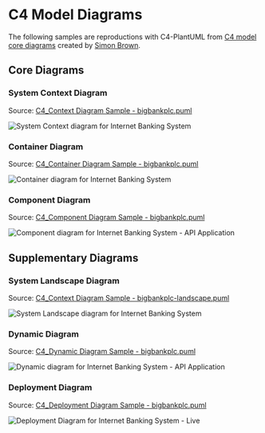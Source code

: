 # C4 Model Diagrams

The following samples are reproductions with C4-PlantUML from [C4 model core diagrams](http://c4model.com/#coreDiagrams) created by [Simon Brown](http://simonbrown.je/).

## Core Diagrams

### System Context Diagram

Source: [C4_Context Diagram Sample - bigbankplc.puml](C4_Context%20Diagram%20Sample%20-%20bigbankplc.puml)

![System Context diagram for Internet Banking System](https://www.plantuml.com/plantuml/png/0/xLfxRo8v4ly_Khw3bnc9sPiaaCmh5n6qF3gJQ7b4G3ItDxD2fjj0QngxrpP3sDlzxbTsT_DqGtU0xAoq7Ic0NQwgNvNjgYxx9o4nb-EHTtoKHPMtf_SUflAXNZj1tmWNBgFe_2n_bbUzGobzSPNB3Lmv7FVER3RAjLmRSuSrNE8JBxSm_FX8ysCUuq9zUx7rKID-67YiXptqqgfPTQlHwTuquL-bMMksq3NAlBZHJoPWtfPJpwM39t3lM9NRHi2xVVTV2rYVNoW2yTMbFkPuX1pInsDFTiYZB7dkW8u8bSY6VuGl4quuzZ-vZXoYYtn-iME47-j423mWRVTtWixVvPS7Sc9BJ0SUGVyxFaBmj84tONBganj6PJ3e8kWIG-om2M15VUm9SdpqvugsME8U5ljWLUASJI8-sdtenNlz14sAOKppJCwVCKWBXHuRKmVpQR4uKtLLdnZzyslYt-edQ2upxX0Usw5c2W4hYI5nGlMog8QdR2nJp9x-cDfIBOXQwPVcGwTRQdVRFrkToksh7nVXzh3zTS0Lq50VoxBArSeYoH1JPy9TAGb5ae-9OUOfe0qy8YXJOIFNHcrC1QgtOUe7in3r6LCVXJvJCrD9kkR4ANx2d88rhmevrL545Kwm90wGS-IumXuBjQPF42N44KWor2Fe6_PSHr41I4AT2ASHTATvtwqsFpKKPibypO59oK1nLpbQZzlAfMRTTBgjku-t7SN78tsf675tC9IR-6J1dte2kIJDfZAclusPDaAaHiXc-kebGCVY1BtqS8zueCiFdCWnfoWxNv-Pw-liwu3WTJQ3bcOn5WZwD9DLTPEBXKyrrnD8_q8B0bR35RIix66liyNFqAhulCx-MiWfic9oPPKrMyJ3wfSOklvErWL6tH3YEM3JNouMmCuyV9t90EYGSg4z6eEkma49RBjDg2JsaAOKdWb6Vw6vN63tLQiNFmTy8uFdSXd3x3Sg--fbdxEHKemjJBy0nLhF2SgSdXQLladiO6GGABf9H6GYiwXOevTXlqiBfd1wcXHC7FzKY8poOYKs26n4FSPJkoYnXpQ9IEUgj9vwChX2Ee_j3M4XZUUggLscObaAlrLtTbXQWMn23mxAB6C_k6AbFgI6zN2V0jJ3peZIYVCF3CS_49vOYRNKW5HMbm9IRMT4QGL2ddbmK6OP-y4LAxML6fPElbFWQkqCAhL4zJPmU5mnKlQ4RVwYYMw9vnE-stiBi5eAGIg1LJ_GwUUXwpY4_bezLUq9m2jM3njPFQHXrTh8gfM6LMqZgvgHLHRzwodFKbNetcgrcurk-UD2mIb_-VRYGpcpM9dwJyTgDKgrhedy_QNwMoHl_zBkMFLbglFpzvVbgf6fYVpV-dbgqSjOXr4JaT6W2hDSR0bg5eRws_7HbkxoIjrZrPv0iLYboNzuKtv_iwbOH1v1CugzxhDe6-VN5RKlI-flazfYAYGP7LZRbNcoekIRoeURIZwHRPz5sxZfdSosKNNpUpRjNCVltx9xA7r-kklSTclMHwjHLGKys9e94ZECgg8tWEqvAEWT7_rnZPOU-Dq1ClG7T1LMjubYI8E2LHyInQtE6NLazkLXArOfQjB0CQkC3QJBZEV305e0q1JjBO-emuBTuloz1h5UdLmg2mQjgiOtso2nG8cBaKOPga16XCtDihxGBpGaI2PsW-2kzIWJ0rmF1UcH6WIcGfj21wCMRJr_4aEURHzfa1fbf4AvNUm6mK_pwGv8z-RJdM1NU-kWPqTo-tBgcf05eEl2zkdLQi_iLpF4VRWL999DZjsADvLVztQgPAc3EP-xWdIt7p35dWLbvcmIlSM6As4NYG4ByzlhxkzL5KXWIdSDgxNyMlFspMMr-cwlhpKsP4_OfOGld2ydpRoMJvTZITOoi7LqXYFfhLdZtqFpVpB77JD76BPkzO3tR0OyJuPPYSGPpgB3kfSnVAOu2KNBqpfD6DYctROWdrpBbS2HIE7DAfi2TMHIK-1wPel6ghSblXxQf7kBmZEaEuN46HTZ5TwbjZU6dIkw4SVnv2ou5JSMX2l4i40tNv3BZR3Qzw2fEvDrveVty40M6-axPt98K9zvNd172c8aGHZsnwLkbmjzVmPa8u_PsFEcYibCIuC87NDjvfChL4B2rUjdvgWprNlFtH5O1f5mjxa2muvyHjLtD06iBjNIv_iMD0Z5KWzlZtsVSQcKNkGGqWhqQe65O7qvmPn46sN4w4VaUsC1-pBplG3s2gK8BmjvKwK6XMym4S0GWLwHjbgVE-KI1xhns749jG5uEsA6kJrqOH83C2N48T-8nrGqEDln5cEbMRzlDbGmNifyBj-LopVvFMS-8TgTyuSNUVt4vWohY0mvmuVBqcNrScEsyxrg-q-6yqmPZgPRzKv45ywEvyg4Gd47peJcKpvTtDwitG4peGGARrRvq9dGZXRz2pAXH2OzFZBl9CT7qfNWtU1jNGTJM80G0l50RQ_gXg-ASfmI2LiX_QfYRq2hneRbNdii91iH3YbEq0AhDoAkX7qPw2oXY1AnlWweFQ0wqP4_t4TWf6f3sBPXpuKugrAbi0BP2rY6zHVW5wEP5gMo6p6JfsybVtF91F80m3JITr8HxgapTD33vSjIJtJC7k6l1FbughS3hKYaYgvTZR3hpNMnJjNlSDDI6dG0dal3lQpksfofH0DPZ_OG5XH1P7700io8D-s30mWmgaVV3J3Rad426ORdHHQreG65bZA0dHdaP06iv9WAhESA_2BI3i6gQvzptwwP_q4GaGdlCkWBbNFQPTkqOJAA4B3oH3HeTfrlbVM6uHfrlNCVyZ0DdLakKl0dO00Pwly1 "System Context diagram for Internet Banking System")


### Container Diagram

Source: [C4_Container Diagram Sample - bigbankplc.puml](C4_Container%20Diagram%20Sample%20-%20bigbankplc.puml)

![Container diagram for Internet Banking System](http://www.plantuml.com/plantuml/png/pPLjZzCu4CVVzrECojlssbrWsKFTYZwmEX2zwrrw1n8WD4ccgOLZHxQpfHnyztDSDoJhLjp3eYChhTePpzy__psPFj46bIbptj7lcIXGOGufhR7aPaKVp8IpJEGa32Js7wd6ggt2uYLBpGREXyD6FCSF2z8QCuhOHuApXysaeiIWo3Z1dnsmJsGrIPfTGTTIc7t1kSle3QPooqG6Q-IQEf-RW6WmHltVH2PAoQrNc4ak5ToxS8-BL4fXjAd_-TYnHgDObY95jHkF3tHjXbF4ms23MnWFtEEYKwbIKgVYaTbnWXJrXj9Jb0KfBOLZ37cyyBLxQemmEiNaVQQgy_hSyFB1-QDfY3XyT7zwSNsAnROPAO7ytRU1khYi_aAeoqdrTmfAxxIX_AvPpiukBgVpaEN-xD7rRFXLWxuDr8_kEMrG-E9z3_vubE_4dk3E4YkEJ92wQvm7zo_dyuV_qAB_ZyR80eo4M1eZBH6hB69IT3Oi9T0rH8TJHY85nRADwNowWjPZlw_i8lZK-JJoGsRiCx0V6YxbN_KwTMYCvXhVOcEtODymBkwlEQXjhl6dtTVMbjgK9T_pTmmpd61MvrA6MNKLQwdWcQWaoLWNXRsZ328dtQcx1hfNLxDIMwD8lH5l14mWyLz1hi5i269RseCjCnj_AEGk1fWazbgCxa9ZkAEk1Tgx12Ylzonlkz3y1NC2PxvZMW8lAOP9KN2Me67IiWu68yq-qkEpy_7hvtY3FOWALIal_fYz7Gsgt7WmSAUQ4sSt5j4TI1iha3WtIHX0aRfm3HWVl5fEkj1kP0ktfVWT5aN85x7gKt-96LMS8L-KA5QO7an4Ld9Kjn2NIjwmb3GWvyTvrgLmZOoScHqOQOrsFckuOLYLC5NHGQpaLfCwmguB3BaNCcRy2FBiNWzUOOwAYPEem5dE3AMWorXRLBd-s-WwOC_t82dTi8H2Uf-lpVUZnfrXxZ-tJn3z-W8EcLj7Y8nKfA7Kf41HnhHHQFc0YRLKkMkm7cniNGfOcWqaYb8IXY7NlQhnIMlWChDVo2G_XB0rNUZtPFdiQtqybybxKlKxVQfLlkApizRkTeGkHhk1IAsNp0xC5jxJ_W8PzuF2RRVQ433XPzE29KfgkJRmz4EoiLNanrKNmfz5jnVbo0wHzbPs8x5McDEjyTIy8UJyq5M93TGdRLmKO2nBywMbUlLawe5HA3GwJ_nTdUJqoWVIWnpq--F3Im-FA-ohtpNfzhNzj5ejeo-tr6rNwmB_NMMZvHi2tSu1fwNjPvnDsvYhRjpooVrHxqJIW-VHBpyF0fR6zdUYLx-oe_uHiTy8Kmrh9NCtaxUA6T9WP7i3hp-VpewvPfNxhOxpsX49gqtzAbDfTZlDHROg00gAIir4TembMgoMJPQca7MjtLTDumAjWNVlrU95QDuJgrdc_2y0 "Container diagram for Internet Banking System")

### Component Diagram

Source: [C4_Component Diagram Sample - bigbankplc.puml](C4_Component%20Diagram%20Sample%20-%20bigbankplc.puml)


![Component diagram for Internet Banking System - API Application](http://www.plantuml.com/plantuml/png/nPRhRzis4C2_-wyuPC0-9RFpzeh4g1ymrcBPWZZR2hJ5S1BFCbUA54WghhlaVnybognbMLYRj0ZpeHBlSRzxdEgNngAsUIewvWEN6MfCWT4SSs5lwQCT2fx8bAI5cAGblQ6rr9ZznPbTm56ljt6VuiShCWOJcl5F18Udcq9DiKMP289_E-3EpFaaPLSPJPMqtk2eb9W5ChNaCe4v2aETXqr0j1YXUPgJeTPgMNaOAw4q_71MdlAcyBJpDlX_s9NMnKMaSibGhmQ3DLsTeOsurmYmXN5Idl9sf3GZtNO_ioj1mD0iYBLHPgIDafwnmLCvdfOdO3HlHnX_I7IHRoNhzK-EpaTDnDxvyUXisiRYneoqHF7tzu4wwnT_JQZ-iFXhWp8hOodzrYo7XsVzqQJ9SZm-duvx_rkWxmFrStdQ2zHSlEUlJq1vxlAqzInspf5BqjyQv-IuFvcSVcM9dfccMPmqKvAaVGnEhpoxSVgdez6qryGvTwsQz5kByrmq2yu8J0ZM4PIGPA1vih2T-qke7VT-wvJWldD_KNrf1vK4_9VJY_ptBeZMsr7JyNisA1NyrlXxF-iDsvgERxct3NFbHJvXBmfLTIAIpAVMiTmAWd6GCOv9qOsvql1A5j78mWYbQrC2Cn_r08RNhs2OPOB7QBcIdJ1Ai7TvEUFbqpKcjAdqJdQx5uP_eXU7HuEt_-0TcbZpp09A1iuu5wZVNtGBZK6t-yxfmxLMTvoH0HG2x8A0hucYYcYUoxXmZeBR5LW5SMwiIaaRkEDOs70DIueWqcffIF-q1_NbGmCcmte2LohYecIlCx_153MNhP0WUCejCJ1vPCY2ia-0JZr4zG-ZEnxJBleKEzNcbEoJwhbEVaC2VKHOAy0iNb2AMydChD9a83UaGLF2ZTMb8N3f9Y8jd_TXKVwK0SmTghHLVo7Mn8fN56OVC8x9610gSIzaurteBDggExee6bFQ6hX0Las2cfTrZTr5gEa67s2aSXkAwc5KBgrxiXgbmRBwWQlv7vOlR6JgU5j33s_7wtJUEoVXTwQtnenNtwwjtKYasoieJBKIWdIzKLT_Zk66ZFsiiDMWeH1gwHjaYj4nXKCktUFkMVCPxK7zgugcD6po3QjAmInFKvVCeq73McmCzvBR1I0OvrhfLTL6halMqACcQX3jA2V5kUQsmAmiwfIpJ1T5616sRcrz6NMnACHyPMNY9siVuWNwbmoDMIhDml0qwreXDM7RnXkc62EZBoKVmhpK1oMhfgV1SRth3Jm_rTwyuFFJSt0m2DJmeY2z_CEGsIiqGkrBhM3SK0lsXHgBAlaD8OCVOUaa15RLCtmz6Oq_f-RTX03hS1k1wjPlhdxj_d9xUptRTF7GCHaMfZwnDjlNizz_QnW7qv3nrvcdZmwSFYdkIv8iJyL_ "Component diagram for Internet Banking System - API Application")

## Supplementary Diagrams

### System Landscape Diagram

Source: [C4_Context Diagram Sample - bigbankplc-landscape.puml](C4_Context%20Diagram%20Sample%20-%20bigbankplc-landscape.puml)

![System Landscape diagram for Internet Banking System](http://www.plantuml.com/plantuml/png/jPPTRzis58Rl_IiEijjuTj8koGh7g9sFhS2o5hE3N2H1S28UIuGbKYFfEkxI_pwIfZGgiZ8KQEahyNoSvxnw8-IzDgZCgiXxUib5YGeBOBJ0LMxcz6GcEKz5GS90GiAGYhBM2iiRpam6XyDXT5_WqnLfZIdD-1U2Wr_YeAB4e4XpWdzwOC_Ca29fDYLTIc6s1OS-eZDaSir52WlCDVM-HbqcIibrw70cSwdWfoD__8thrBwD-t_THJGQFSgLOAWsut55rsJe8Xws1hp0UEkFlvrAnKXrtS_C9YTWg3DY3SeIaoMcRSPEdc-OtoL7IKfBqJ4eTBZqnyTttqujUAeST8WDJzuU7a_RBCFZDzEZoouMQqLI0lE77mDrTE9-RQYJYVjrGUcDDbHyRvQ3WwEJwNcRvStPyUNPy7y5-Z5Gl_hpYa0PPmIw7jRBAIN1GF4qCxtdKsWS-potIV3SUnu5Gun31BOls8V2Qwb3rOvnJf1hx1Esk_lxGDokhNCitXQoPxZ92MRRm1yec4xGqZ6EgLDv8HLCUMf54KieywHNomvxfwUVF0lcFkm-5MShRMH1waxS2PX04Xv1Bi1a18ysRH_Mt6HGXb9_1vWaLd2ZVzw3w6yFTTsXEJScWjiBOKYLYckwtuFuA-4R38CP6Wq-k191fW8F0conyrok_vkimKZup6aDN5Wr2ZHS2a0xnRYTk6fki0ye61Iu92XnKr2rL6rDrBx03WrsRTDDvbTT95uyfd0D2UhCTswx7pMWsT7tebyWhrpW9ymp0Yw2EwvuegIM2mCNJqbcgmWehkYUvf8wjxb2Avp2WdQ9FJDIaGRCyyeZYRse5DeXUIt6VYIvKIWq9YxDFf59NaCDD6tGohmm8_MP9sJXSB7mc7L8Xv1s8VyokAYjtPowoyOFeRuzt7rruEDYqPmxOGKNN1iL910CzAeifJBVIl1e-pz8tzz-iIeUw8zVk17UEPhJQqrwBqhxwyDllyzjCfeguoOOKNidmahR7b75gD-FRH6APYIO3gvoTjunegLLA9tefOQ_LwIT4gxsJWm68ys_qBk3m_7jd78gCodeVZHmb-F1OA_tOhN--SURF-s4rxcgLTogDLHjcqYVTl_NirkB1PwEzEYDGV_wKqTUuBpDE6Caxi_xq8HgXUilQgn2dN0T9RmdmTm_n_y2 "System Landscape diagram for Internet Banking System")

### Dynamic Diagram

Source: [C4_Dynamic Diagram Sample - bigbankplc.puml](C4_Dynamic%20Diagram%20Sample%20-%20bigbankplc.puml)

![Dynamic diagram for Internet Banking System - API Application](http://www.plantuml.com/plantuml/png/nLdXRzks4_tkl-AIdu76lpd9adPj5o1OaxXeCxXfOCSTzacWfRDDb28raegR3VlVTvH4ntBNJRGpEnzQchntzzwxio23RunbskQfQErn6OiymLmBc5cRcRFZOytcHrDkP_auDwXZ9IrAUnIhz7Z0OwOJTSCnGt5yzUBmLZ1fHn_wnoap5ZLjHLSgpPHqYCmLU0Qv96XA6s1d21CbX9fpEGN19GAJ2TIEkJQqKa2bGQYO2V50EJnD-Be0dGvZbU4PN1DHpMBBbJJ09UK6T5kPvWQxODJ4pfb6C0_4DGMbmMbZH4CVKPPRpLEc7mfA9iyofQsZYG8TEtC6FL8j4mDA5bGJpgQQfM1STJW4Ia5_IoLfBqELYLBbIda36WMpc91ObsuPnsMPrATSWL9UWuiFJWD-iJKvdflf-XIBemeSUnDzg7F06IWJeiJoXAECoTCxZ6UIkYuA3LB9G-jtAd5TecjuKefKkItMQk8qFH9Fy1w5oiesewj6vNeFagKyNXZ9fTKgoMCqSC1ogr9cUJ407P1vEaPDpFXIZy-yED_uWywPcvi45cWWV9oNFdEIzgMxYZabK7b4iHB62FWb4ppcv0nEoB6aMo66QAzTd0COBCTLEkVhYTyjXKshi3A_CwYcY_PZZSnK0SwJ0ah__-zV_rgjlKak2oUWJOcYW_Oz4pdresqiPkSddHR0daQRQmdb4NnNdhNsK2OUJ7dQHVdpa-MK2xLjYVEe2709VUpZxceoltmqekr4HrvhHQojH0BdKAPRJbnAgJojGskA2BzI-jcYgSqCt2iRl3GA64sqIhk0aLNkNy76ADoYr0y352in-zNPcO_UxuJaBRvCWGKMk4xhwrBH9Oi_Dz7X0uF5bC0GHHwnYQmRvDFPMEb6qkh1WV8yE4pY0hLvzyAqrX1hzpD8TK3n0EczHd9xQqdiXSdg1KZvksfgBfk9yO71UWWOA8aG6pPer4ZJQ2r1ep0reyqQDCgQISdMqv85YiasR4o_aPh-McBwOLhwcpMcZnFRJ8mF3DP3m419XDYmGOD6cWPh2Hg4gHbirg01dywQTSX7XYloo11L10biKYv_ovN511Rlgvx1GTidQfUPsbM23hIMVpViLt6KrosjgXQ-MBia-8rtsqxzvNKTFhJoWiAOULWWntyYMRxZDNEkZDsAVPvPi8SbQXT6-jUffcRw-EqPwYk6c-gHEvlGO7VheAtEx0O-E_XkpUurDRYtFLDxuKRsmirx0fvgBXlRHx5RTD1L2pUHK3iPmb5J5qVRit0Kxjze5qCuoXgRbstHlMmD-xAT35-_gN_zxTdN3tUllulXSx-v6jj7iLjqq5KBDv5GEnd2GLCN1zkpS13kts07GrZ-g6pidmlUbeUUMxYF3lPVUUakOgtEOvjh_hi-gcxtFd6Sdy6GJ-MrR5bk1SB5xJLSPEwIZHMg3g6ARRNw5xz-7Dr5lrpVlO_wRz-zlUaTT5gjAtzvsHiV568asaicFtCv7HQNe57KOvQDcS4eEi449ozZakJtdBm1Yg8O4-2tOHZFC6NkT6YLHWEvGGqQfznONLBZSg9qMgoxC6DcLbukpb1QppxMcBYFJ9Wki3X6Oq2eANr06n_jTnxPVulxaDO2RzaKbro9ejFdavUlJvyJlJBWq4Ki6-UO_ypksJ3MFBF5zUA5dEQ2QNTogzKzJqWL4yBVnte2C2uPB2QB2MuVm2g8SsDLYjh0FMSEmpNCSGnZhURaJarFTAbocJ3zy2rXrEYQekSdavF9wGz4ZavgIZhmHmjWSRFVDE4GurmJymMGslzz_EEhLwTKmny-fYrQdMad_1APhBbKSsBvRjxGw3e4fmc8PqnEtOUC6JDNEbbqUHtsvPV2sQcL4AY9_8Izc9oyTZJfZDe5ZwTBv3zyke816hjoUY64cfTJR3npeatBUlChMb3oSkJ_RDMVBEjEwbC8pySfjsRvQqK2Yb4VVhmvVdztTpianfxl4tZz5BDsnGJnvERYyTc0oK47t6Wtz3QaNi13qA30sCB_mJtngzcOpr1ZiPOiHJY7dmf_UvTNnFODoYHFnLy0 "Dynamic diagram for Internet Banking System - API Application")

### Deployment Diagram

Source: [C4_Deployment Diagram Sample - bigbankplc.puml](C4_Deployment%20Diagram%20Sample%20-%20bigbankplc.puml)

![Deployment Diagram for Internet Banking System - Live](https://www.plantuml.com/plantuml/svg/0/xLfhRziu5lqU8F-1utveKoJnevasMoJ1-9KcNSSs_DZCx7HWq19jSqk90adbCTlyzxtKmzRJjfoqG85LW5QMxZqyzv2yV8Y_IOM5SYssl_SQ_K9jWxacSGL32wKS-R5S5lZ-U4xLmfswaWY3suhOwjZWLdb03InCtgN48QpSF3dgCsohyKsdR66fY817aoROOseJSUm4PRWs-5g0WTI2e1bdZDzJUuuOM25icoZscWe9Tnn1sOXn0pFs62MAe8WMSHX_r2v16TeWmkOGtH4XARTHzRXoND5lmzZykDO74-1nneNKTwysNjhZ5vFCT43jJlkctHrDBdlmJxFNwGtGgqllyd67wX42dnS77hMRLrqVTdZzxpQgrlHR-PNQ3XROGc26NQP6v47L6PtRdgG6_4D4tF1UOEUMccg1QfLAz8M57sw8b7XEXlHlWgg_LkAEWXWAstD6q7_tzn1SGy0cN3qwv19gtNUg-Q_a0fj-DSymasH_xod15YiynV8beEf2yFiGnwiszEgzT_cFD63EusKvJpcHdfrDkMkRM3nUN2of9ldayA-aYZ_nBlznWmkJYDmNkfaGK4akY1dGUuqw-96xgd3JOHouTkf_zCQZINqu6VwpFMfUHSETOkFhNEX00pxjThlHQaPD5j1HxmLLa0kG4Yx9Q7awq2ws22erkKKDDCIsH3V3qlwUtmgXwtFztzcCwvQfIpeNnBounS86DJ-UbVMB2zGK12jYWhb09fM6AtLVFaGs8QRKgM5Aq1rcrDHM42InpLMSqHuJX3pgzIUjtcqNN1tFdIl5WJNLjGp8AOTE-t8q6Ln_kXeXHcPUDX9qlb1H5rq93RzfKB93cWXy7z-G2OI2vI4Y4uQdX1r4kbdf_3nuMaAnbeWb2losGDGtkc5c8t-npoIqre-9z7Bnf-_qrrbPlxvOGq07Fo0CQs7aWZh5nG3lIKYxUXWYrs8HBBK_BvKEGfDgzCNI3ttKyIsbArQE8iR2VbQ1N-noELzJ3H-AMYwN4Z80kvdWrY4OyaYJ28YdNnsYqj7HHUbWCyWojhLeo_X3sBXu3KWKRq8Npp_5CUCTe9qT7IL8hi5AKrrdj4AFutS9zDaf5xj8cbHqFLXXQNEKZPQoYyHP2c_0t47gDFVMBXBhZ9pMkVKo0kU0ytjx3TMSCBR4I73S54XIm_4k6exxwI37BwDW9hIpXkHu6_Lo41BinWMrw-oYdHxaqo5sNaQz772OJAoXsjb6mLoC1CTEGGq7ksZepP7ISGvUHiGyT3qLMyDsi8sC-I09ceCjT0mdvkYAC8ViicW4_rN6qDZy84Z2wEZF1ONvhVrNwyXx4NSQRt0QPpaDDZWDifmw6vmweTFAhTyU37lTIUDJk0wkd9xKFZGYQ-NVH-r1jzwPf2pVd-g_bUNmZ-6eVHCng5RVdpPQ6L0fotzuruwBxymbeQvZRaSMXB6rdx-4Icy395U3UHQDn68ieKt6wh7ouLtZ_UMwHInv08esPfCVIpslVZDYEAthltKno4UfYFMZg2UQKGRZTyqFbytALgh_MEfvNM5xrSFDcPz6z1NXdqpp5zdJkRqUNKqwxK_jBYH4ICS4oMMm-tkCp8bj-ZiO-tlVpb7iWjyZC4FVuDLPefjU12R8png-JLwVNXg7DH3pIiXouLdwLPI0pR2Cmwwy82m_kAnDeDUepOZU0zrXEEvxp0jipIpJQjR6J0wQjyT0f27ozcM-sA55RX79GYRj1rM0TdfOoEUV2LqmXlNbHKPxhueB1BBix5dySz0ASiyi8bd8hlflmVz5zTygcDOq8vJbldtX2iY0Yz3FmDsf1bhJd3h88Lwa2dAmYqMngGwUjwtSrXljZg2IJDRiCA_PAYwj4A8Bhw0DxeZfUyStZfemejQlk-r1PAf-ykwqrVhr9QVgHlWryaTD1D9XxJAB-Gbe_t_cyeoPoxUpjE0-yhBcl-i4P_cHFljZaR_zaJsY5FYsWU8DEIknRa5aunYtFQDaBivZby4lP_GAfChC-zz9gNLCDWr5tqEgvmrOox1s7LkM0FxmaZaAsDmaB_7zlk9T6PcnNjD_wU_taZEw-dnVjB-66gtEkqow44c12MOGU5PxsWJwOb-DCpY00EdZ2EaXuOrNeueg5gMBMXJFTGNhym7NUhPY4mK3clrLLwa_rK17g4FlY7PFnkam0rfDWyuz5mG_IudVNjS9JiwK3e96auGnzHRrbCwdu7I47VhsxTilwk5KOusdhgrSL7r_N3b1dT5mYP65WnriB0XurRqRDEAMWLKf-G2T7Z_4SFopBc7o10BQet-Dwex3gE5zYzSWd_4TzivO3M5A1_BS_Akf7_S5luFHLgRrcxcszsqRQaezeZiAtkWpZ9Rbgz6eFqHGnB7kQ2659__sALkaG1zpMgb6rD8_2-l41JQOrgddtK05zmMr82UKLi-gDIDV8qYRvXHiMq5Ur7xXgGKOcyF7Q0YYMrY_7IekG29z20xwm9nA9JnhH6reUfPtVuWMtX4TX5sr0BA1zCWGnDG_8S4S8cmOH4h4-5ntBsNif60jhc1jHmLhKGc71DAwMLJ4si-duZIgtZsP-htrPCVUMdjkTmK6u75BfbjsrnPXL1zfz4v8IWNc1WhEPNhM-d6g9qlgvMm7pmd2gs9oP7lAofKMrpoRhbJS8kArHF20wcDfv8uQn8_QWT_NlI62P5otJS6fkGny5R3l1_OtFW2uQU_VCVHWQiSo4aQCMbIV_vBkL48yV9OTNpnJAOwCWAVqqXRuK14dx8MU6QZ1BISUgNxYwW50awR2u9BF5BgbDamTfERaHsvXepVC7IIc0eo92EgwuV_IY9yurtNJN0WexX3TyByfOnXTKa5cFDvoLY9A1-l-v5ThNrThHkiP6e8wVgkestENOH5Nbx7d2GfD5mLXBLjIs7pqqQEmflqHwGP_XKBrkAGFykh3UvhDVs1nvOyd6a5xUQ4LS_7wa2_9gdjmBp9ZLOqHkg6ZLumt50m8DYNoFcDglVJnHX8M-BdLQ2OyQWLSD7xeuTSHc7dp2h3rfZM_mOBEjTZ_0000 "Deployment Diagram for Internet Banking System - Live")
